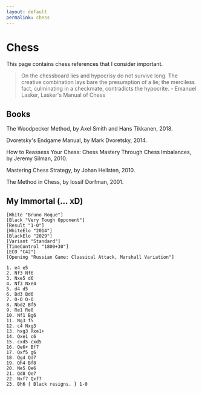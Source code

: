 ```yaml
---
layout: default
permalink: chess
---
```


# Chess

This page contains chess references that I consider important.

> On the chessboard lies and hypocrisy do not survive long. The creative combination lays bare the presumption of a lie; the merciless fact, culminating in a checkmate, contradicts the hypocrite. - Emanuel Lasker, Lasker's Manual of Chess

## Books

The Woodpecker Method, by Axel Smith and Hans Tikkanen, 2018.

Dvoretsky's Endgame Manual, by Mark Dvoretsky, 2014.

How to Reassess Your Chess: Chess Mastery Through Chess Imbalances, by Jeremy Silman, 2010.

Mastering Chess Strategy, by Johan Hellsten, 2010.

The Method in Chess, by Iossif Dorfman, 2001.

## My Immortal (... xD)

```chess
[White "Bruno Roque"]
[Black "Very Tough Opponent"]
[Result "1-0"]
[WhiteElo "2014"]
[BlackElo "2029"]
[Variant "Standard"]
[TimeControl "1800+30"]
[ECO "C42"]
[Opening "Russian Game: Classical Attack, Marshall Variation"]

1. e4 e5
2. Nf3 Nf6
3. Nxe5 d6
4. Nf3 Nxe4
5. d4 d5
6. Bd3 Bd6
7. O-O O-O
8. Nbd2 Bf5
9. Re1 Re8
10. Nf1 Bg6
11. Ng3 f5
12. c4 Nxg3
13. hxg3 Rxe1+
14. Qxe1 c6
15. cxd5 cxd5
16. Qe6+ Bf7
17. Qxf5 g6
18. Qg4 Qd7
19. Qh4 Bf8
20. Ne5 Qe6
21. Qd8 Qe7
22. Nxf7 Qxf7
23. Bh6 { Black resigns. } 1-0
```
